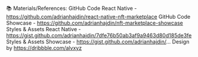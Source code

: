 📚 Materials/References:
GitHub Code React Native - https://github.com/adrianhajdin/react-native-nft-marketplace
GitHub Code Showcase - https://github.com/adrianhajdin/nft-marketplace-showcase
Styles & Assets React Native - https://gist.github.com/adrianhajdin/7dfe76b50ab3af9a9463d80d185de3fe
Styles & Assets Showcase - https://gist.github.com/adrianhajdin/...
Design by https://dribbble.com/alvxyz
